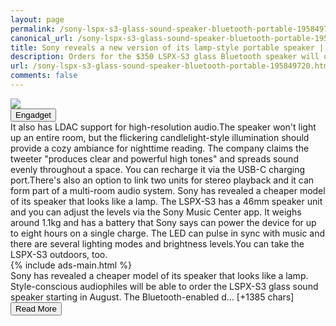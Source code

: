 ```yaml
---
layout: page
permalink: /sony-lspx-s3-glass-sound-speaker-bluetooth-portable-195849720.html
canonical_url: /sony-lspx-s3-glass-sound-speaker-bluetooth-portable-195849720.html
title: Sony reveals a new version of its lamp-style portable speaker | Engadget
description: Orders for the $350 LSPX-S3 glass Bluetooth speaker will open in August..
url: /sony-lspx-s3-glass-sound-speaker-bluetooth-portable-195849720.html
comments: false
---
```


<div class="row">
<div class="col-12">
<img src="https://s.yimg.com/os/creatr-uploaded-images/2021-07/3742f840-e340-11eb-bd57-7e81176d77c9">
</div>
</div>
<div class="row">
<div class="col-12 mt-2">
<button type="button" class="btn btn-outline-info">Engadget</button>
</div>
</div>
<div class="row">
<div class="col-12">
<div>It also has LDAC support for high-resolution audio.The speaker won't light up an entire room, but the flickering candlelight-style illumination should provide a cozy ambiance for nighttime reading. The company claims the tweeter "produces clear and powerful high tones" and spreads sound evenly throughout a space. You can recharge it via the USB-C charging port.There's also an option to link two units for stereo playback and it can form part of a multi-room audio system. Sony has revealed a cheaper model of its speaker that looks like a lamp. The LSPX-S3 has a 46mm speaker unit and you can adjust the levels via the Sony Music Center app. It weighs around 1.1kg and has a battery that Sony says can power the device for up to eight hours on a single charge. The LED can pulse in sync with music and there are several lighting modes and brightness levels.You can take the LSPX-S3 outdoors, too.</div>
</div>
</div>
<div class="row">
<div class="col-12">


<div class="row">
  {% include ads-main.html %}
</div>

<div>Sony has revealed a cheaper model of its speaker that looks like a lamp. Style-conscious audiophiles will be able to order the LSPX-S3 glass sound speaker starting in August.
The Bluetooth-enabled d… [+1385 chars]</div>
</div>
</div>
<div class="row">
<div class="col-12 text-center">
<a href="https://www.engadget.com/sony-lspx-s3-glass-sound-speaker-bluetooth-portable-195849720.html">
<button type="button" class="btn btn-info">Read More</button>
</a>
</div>
</div>
